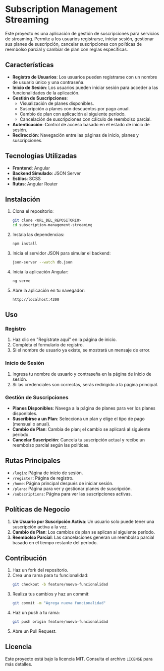 # Subscription Management Streaming

Este proyecto es una aplicación de gestión de suscripciones para servicios de streaming. Permite a los usuarios registrarse, iniciar sesión, gestionar sus planes de suscripción, cancelar suscripciones con políticas de reembolso parcial y cambiar de plan con reglas específicas.

## Características

- **Registro de Usuarios**: Los usuarios pueden registrarse con un nombre de usuario único y una contraseña.
- **Inicio de Sesión**: Los usuarios pueden iniciar sesión para acceder a las funcionalidades de la aplicación.
- **Gestión de Suscripciones**:
  - Visualización de planes disponibles.
  - Suscripción a planes con descuentos por pago anual.
  - Cambio de plan con aplicación al siguiente período.
  - Cancelación de suscripciones con cálculo de reembolso parcial.
- **Autenticación**: Control de acceso basado en el estado de inicio de sesión.
- **Redirección**: Navegación entre las páginas de inicio, planes y suscripciones.

## Tecnologías Utilizadas

- **Frontend**: Angular
- **Backend Simulado**: JSON Server
- **Estilos**: SCSS
- **Rutas**: Angular Router

## Instalación

1. Clona el repositorio:
   ```bash
   git clone <URL_DEL_REPOSITORIO>
   cd subscription-management-streaming
   ```

2. Instala las dependencias:
   ```bash
   npm install
   ```

3. Inicia el servidor JSON para simular el backend:
   ```bash
   json-server --watch db.json
   ```

4. Inicia la aplicación Angular:
   ```bash
   ng serve
   ```

5. Abre la aplicación en tu navegador:
   ```
   http://localhost:4200
   ```

## Uso

### Registro
1. Haz clic en "Regístrate aquí" en la página de inicio.
2. Completa el formulario de registro.
3. Si el nombre de usuario ya existe, se mostrará un mensaje de error.

### Inicio de Sesión
1. Ingresa tu nombre de usuario y contraseña en la página de inicio de sesión.
2. Si las credenciales son correctas, serás redirigido a la página principal.

### Gestión de Suscripciones
- **Planes Disponibles**: Navega a la página de planes para ver los planes disponibles.
- **Suscribirse a un Plan**: Selecciona un plan y elige el tipo de pago (mensual o anual).
- **Cambio de Plan**: Cambia de plan; el cambio se aplicará al siguiente período.
- **Cancelar Suscripción**: Cancela tu suscripción actual y recibe un reembolso parcial según las políticas.

## Rutas Principales

- `/login`: Página de inicio de sesión.
- `/register`: Página de registro.
- `/home`: Página principal después de iniciar sesión.
- `/plans`: Página para ver y gestionar planes de suscripción.
- `/subscriptions`: Página para ver las suscripciones activas.

## Políticas de Negocio

1. **Un Usuario por Suscripción Activa**: Un usuario solo puede tener una suscripción activa a la vez.
2. **Cambio de Plan**: Los cambios de plan se aplican al siguiente período.
3. **Reembolso Parcial**: Las cancelaciones generan un reembolso parcial basado en el tiempo restante del período.

## Contribución

1. Haz un fork del repositorio.
2. Crea una rama para tu funcionalidad:
   ```bash
   git checkout -b feature/nueva-funcionalidad
   ```
3. Realiza tus cambios y haz un commit:
   ```bash
   git commit -m "Agrega nueva funcionalidad"
   ```
4. Haz un push a tu rama:
   ```bash
   git push origin feature/nueva-funcionalidad
   ```
5. Abre un Pull Request.

## Licencia

Este proyecto está bajo la licencia MIT. Consulta el archivo `LICENSE` para más detalles.